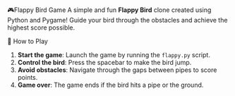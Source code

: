 🎮Flappy Bird Game
 A simple and fun **Flappy Bird** clone created using Python and Pygame! Guide your bird through the obstacles and achieve the highest score possible.

🎯 How to Play
1. **Start the game**: Launch the game by running the `flappy.py` script.
2. **Control the bird**: Press the spacebar to make the bird jump.
3. **Avoid obstacles**: Navigate through the gaps between pipes to score points.
4. **Game over**: The game ends if the bird hits a pipe or the ground.
